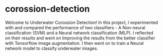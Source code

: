 # corossion-detection
Welcome to Underwater Corossion Detection! In this project, I experimented with and compared the performance of two classifiers - A Non-neural classification (SVM) and a Neural network classification (MLP).
I reflected on their results and went on Improving the results from the better classifier with Tensorflow image augmentation.
I then went on to train a Neural network model to classify underwater images.
